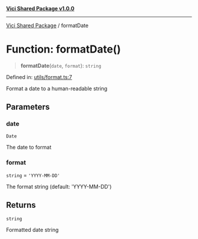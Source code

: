 [**Vici Shared Package v1.0.0**](../README.md)

***

[Vici Shared Package](../README.md) / formatDate

# Function: formatDate()

> **formatDate**(`date`, `format`): `string`

Defined in: [utils/format.ts:7](https://github.com/cdunn-dev/Vici-Frontend/blob/5d8a7add666b9fc19067df20084f0171d2d48dcd/packages/shared/src/utils/format.ts#L7)

Format a date to a human-readable string

## Parameters

### date

`Date`

The date to format

### format

`string` = `'YYYY-MM-DD'`

The format string (default: 'YYYY-MM-DD')

## Returns

`string`

Formatted date string
